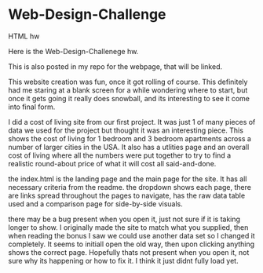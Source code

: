 # Web-Design-Challenge
HTML hw

Here is the Web-Design-Challenege hw.

This is also posted in my repo for the webpage, that will be linked.

This website creation was fun, once it got rolling of course. This definitely had me staring at a blank screen for a while wondering where to start, but once it gets going it really does snowball, and its interesting to see it come into final form. 

I did a cost of living site from our first project. It was just 1 of many pieces of data we used for the project but thought it was an interesting piece. This shows the cost of living for 1 bedroom and 3 bedroom apartments across a number of larger cities in the USA. It also has a utlities page and an overall cost of living where all the numbers were put together to try to find a realistic round-about price of what it will cost all said-and-done.

the index.html is the landing page and the main page for the site. It has all necessary criteria from the readme. the dropdown shows each page, there are links spread throughout the pages to navigate, has the raw data table used and a comparison page for side-by-side visuals.

there may be a bug present when you open it, just not sure if it is taking longer to show. I originally made the site to match what you supplied, then when reading the bonus I saw we could use another data set so I changed it completely. It seems to initiall open the old way, then upon clicking anything shows the correct page. Hopefully thats not present when you open it, not sure why its happening or how to fix it. I think it just didnt fully load yet.